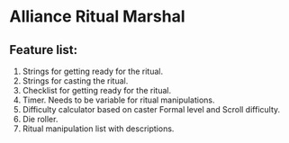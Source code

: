 # Alliance Ritual Marshal

## Feature list:

1. Strings for getting ready for the ritual.
2. Strings for casting the ritual.
3. Checklist for getting ready for the ritual.
4. Timer.  Needs to be variable for ritual manipulations.
6. Difficulty calculator based on caster Formal level and Scroll difficulty.
7. Die roller.
8. Ritual manipulation list with descriptions.
